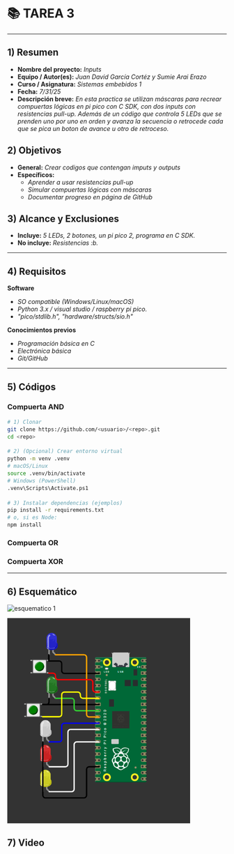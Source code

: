 # 📚 TAREA 3

---

## 1) Resumen

- **Nombre del proyecto:** _Inputs_  
- **Equipo / Autor(es):** _Juan David García Cortéz y Sumie Arai Erazo_  
- **Curso / Asignatura:** _Sistemas embebidos 1_  
- **Fecha:** _7/31/25_  
- **Descripción breve:** _En esta practica se utilizan máscaras para recrear compuertas lógicas en pi pico con C SDK, con dos inputs con resistencias pull-up. Además de un código que controla 5 LEDs que se prenden uno por uno en orden y avanza la secuencia o retrocede cada que se pica un boton de avance u otro de retroceso._


## 2) Objetivos

- **General:** _Crear codigos que contengan imputs y outputs_
- **Específicos:**
  - _Aprender a usar resistencias pull-up_
  - _Simular compuertas lógicas con máscaras_
  - _Documentar progreso en página de GitHub_

## 3) Alcance y Exclusiones

- **Incluye:** _5 LEDs, 2 botones, un pi pico 2, programa en C SDK._
- **No incluye:** _Resistencias :b._

---

## 4) Requisitos

**Software**
- _SO compatible (Windows/Linux/macOS)_
- _Python 3.x / visual studio / raspberry pi pico._
- _"pico/stdlib.h", "hardware/structs/sio.h"_

**Conocimientos previos**
- _Programación básica en C_
- _Electrónica básica_
- _Git/GitHub_

---

## 5) Códigos

### Compuerta AND

```bash
# 1) Clonar
git clone https://github.com/<usuario>/<repo>.git
cd <repo>

# 2) (Opcional) Crear entorno virtual
python -m venv .venv
# macOS/Linux
source .venv/bin/activate
# Windows (PowerShell)
.venv\Scripts\Activate.ps1

# 3) Instalar dependencias (ejemplos)
pip install -r requirements.txt
# o, si es Node:
npm install


```
### Compuerta OR
### Compuerta XOR

---
## 6) Esquemático

![esquematico 1](recursos/imgs/ESQtarea3.png)

<!-- Control de tamaño usando HTML (cuando se requiera) -->
<img src="../recursos/imgs/ESQtarea3.png" alt="Diagrama del sistema" width="420">

## 7) Video
